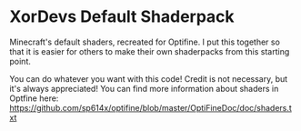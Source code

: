 # XorDevs Default Shaderpack
Minecraft's default shaders, recreated for Optifine. I put this together so that it is easier for others to make their own shaderpacks from this starting point.

You can do whatever you want with this code! Credit is not necessary, but it's always appreciated!
You can find more information about shaders in Optfine here:
https://github.com/sp614x/optifine/blob/master/OptiFineDoc/doc/shaders.txt
